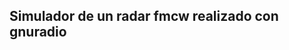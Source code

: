 ## Simulador de un radar fmcw realizado con gnuradio

[img1]: /radar_fmcw_sim/gnuradio_radar_fmwc_imag_01.JPG "Diagrama de conexion"



